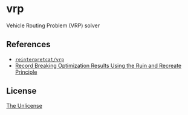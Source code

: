 # vrp

Vehicle Routing Problem (VRP) solver

## References

- [`reinterpretcat/vrp`](https://github.com/reinterpretcat/vrp)
- [Record Breaking Optimization Results Using the Ruin and Recreate Principle](https://www.semanticscholar.org/paper/Record-Breaking-Optimization-Results-Using-the-Ruin-Schrimpf-Schneider/4f80e70e51e368858c3df0787f05c3aa2b9650b4)

## License

[The Unlicense](UNLICENSE)

